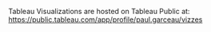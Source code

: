 Tableau Visualizations are hosted on Tableau Public at:
https://public.tableau.com/app/profile/paul.garceau/vizzes
